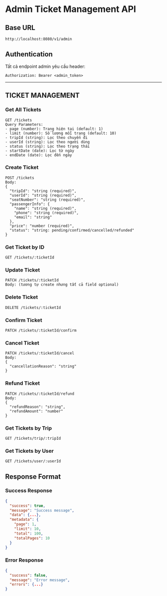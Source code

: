 # Admin Ticket Management API

## Base URL
```
http://localhost:8080/v1/admin
```

## Authentication
Tất cả endpoint admin yêu cầu header:
```
Authorization: Bearer <admin_token>
```

---

## TICKET MANAGEMENT

### Get All Tickets
```
GET /tickets
Query Parameters:
- page (number): Trang hiện tại (default: 1)
- limit (number): Số lượng mỗi trang (default: 10)
- tripId (string): Lọc theo chuyến đi
- userId (string): Lọc theo người dùng
- status (string): Lọc theo trạng thái
- startDate (date): Lọc từ ngày
- endDate (date): Lọc đến ngày
```

### Create Ticket
```
POST /tickets
Body:
{
  "tripId": "string (required)",
  "userId": "string (required)",
  "seatNumber": "string (required)",
  "passengerInfo": {
    "name": "string (required)",
    "phone": "string (required)",
    "email": "string"
  },
  "price": "number (required)",
  "status": "string: pending/confirmed/cancelled/refunded"
}
```

### Get Ticket by ID
```
GET /tickets/:ticketId
```

### Update Ticket
```
PATCH /tickets/:ticketId
Body: (tương tự create nhưng tất cả field optional)
```

### Delete Ticket
```
DELETE /tickets/:ticketId
```

### Confirm Ticket
```
PATCH /tickets/:ticketId/confirm
```

### Cancel Ticket
```
PATCH /tickets/:ticketId/cancel
Body:
{
  "cancellationReason": "string"
}
```

### Refund Ticket
```
PATCH /tickets/:ticketId/refund
Body:
{
  "refundReason": "string",
  "refundAmount": "number"
}
```

### Get Tickets by Trip
```
GET /tickets/trip/:tripId
```

### Get Tickets by User
```
GET /tickets/user/:userId
```

## Response Format

### Success Response
```json
{
  "success": true,
  "message": "Success message",
  "data": {...},
  "metadata": {
    "page": 1,
    "limit": 10,
    "total": 100,
    "totalPages": 10
  }
}
```

### Error Response
```json
{
  "success": false,
  "message": "Error message",
  "errors": {...}
}
``` 